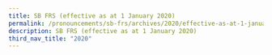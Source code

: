 ```yaml
---
title: SB FRS (effective as at 1 January 2020)
permalink: /pronouncements/sb-frs/archives/2020/effective-as-at-1-january-2020/
description: SB FRS (effective as at 1 January 2020)
third_nav_title: "2020"
---
```


